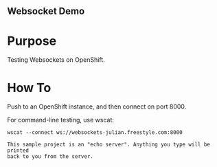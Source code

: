 Websocket Demo
--------------

Purpose
==============

Testing Websockets on OpenShift.

How To
==============

Push to an OpenShift instance, and then connect on port 8000.

For command-line testing, use wscat:

	wscat --connect ws://websockets-julian.freestyle.com:8000

	This sample project is an "echo server". Anything you type will be printed
	back to you from the server.

